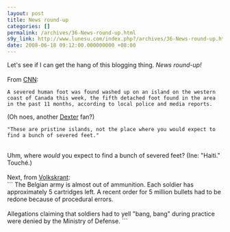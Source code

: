 ```yaml
---
layout: post
title: News round-up
categories: []
permalink: /archives/36-News-round-up.html
s9y_link: http://www.lunesu.com/index.php?/archives/36-News-round-up.html
date: 2008-06-18 09:12:00.000000000 +08:00
---
```

Let's see if I can get the hang of this blogging thing. <em>News round-up!</em><br />
<br />
From <a href="http://edition.cnn.com/2008/CRIME/06/17/canada.feet/index.html" title="Fifth severed foot found on Canadian coast">CNN</a>:<br />
```
A severed human foot was found washed up on an island on the western coast of Canada this week, the fifth detached foot found in the area in the past 11 months, according to local police and media reports.
```
(Oh noes, another <a href="http://sho.com/site/dexter" title="Dexter - official site">Dexter</a> fan?)
```
"These are pristine islands, not the place where you would expect to find a bunch of severed feet."
```
<br />
Uhm, where <em>would </em>you expect to find a bunch of severed feet? (Ine: "Haiti." Touché.)<br />
<br />
Next, from <a href="http://www.volkskrant.nl/buitenland/article1031415.ece/Belgische_leger_bijna_zonder_kogels" title="Belgian army almost out of ammo">Volkskrant</a>:<br />
```
The Belgian army is almost out of ammunition. Each soldier has approximately 5 cartridges left. A recent order for 5 million bullets had to be redone because of procedural errors. <br />
<br />
Allegations claiming that soldiers had to yell "bang, bang" during practice were denied by the Ministry of Defense.
```
